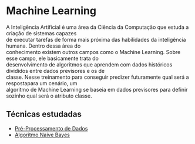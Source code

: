 # Machine Learning

A Inteligência Artificial é uma área da Ciência da Computação que estuda a criação de sistemas capazes<br>
de executar tarefas de forma mais próxima das habilidades da inteligência humana. Dentro dessa área do<br>
conhecimento existem outros campos como o Machine Learning. Sobre esse campo, ele basicamente trata do<br>
desenvolvimento de algoritmos que aprendem com dados históricos divididos entre dados previsores e os de<br>
classe. Nesse treinamento para conseguir predizer futuramente qual será a respostapara um cenário, um<br>
algoritmo de Machine Learning se baseia em dados previsores para definir sozinho qual será o atributo classe.<br>

## Técnicas estudadas
- [Pré-Processamento de Dados](https://github.com/victorhugochrisosthemos/pre_processamento_de_dados)
- [Algoritmo Naive Bayes](https://github.com/victorhugochrisosthemos/algoritmo_naive_bayes)

